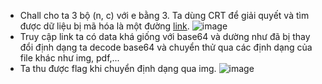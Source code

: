 - Chall cho ta 3 bộ (n, c)  với e bằng 3. Ta dùng CRT để giải quyết và tìm được dữ liệu bị mã hóa là một đường [link](https://pastes.io/1yjswxlvl2).
![image](https://github.com/Caycon/CTF/assets/97203151/1b000f46-6157-4188-83ce-c3dee983de98)
- Truy cập link ta có data khá giống với base64 và dường như đã bị thay đổi  định dạng ta decode base64 và chuyển thử qua các định dạng của file khác như img, pdf,...
- Ta thu được flag khi chuyển định dạng qua img.
![image](https://github.com/Caycon/CTF/assets/97203151/4faaea30-bc6c-4d27-8123-140383e633c9)
